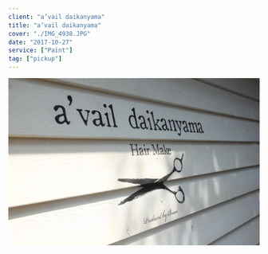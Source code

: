 ```yaml
---
client: "a’vail daikanyama"
title: "a’vail daikanyama"
cover: "./IMG_4938.JPG"
date: "2017-10-27"
service: ["Paint"]
tag: ["pickup"]
---
```

![IMG_4938](./IMG_4938.JPG)
